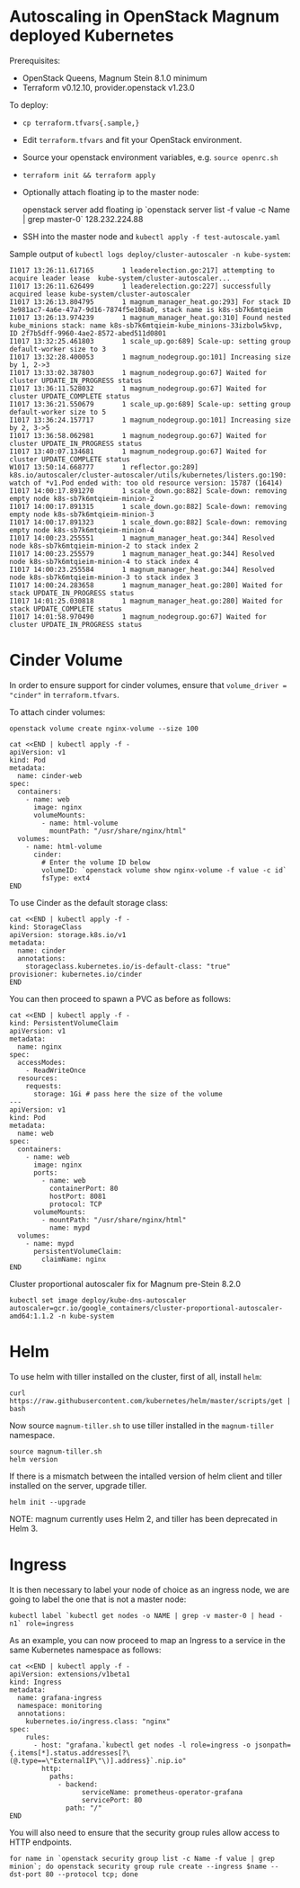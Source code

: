 # Autoscaling in OpenStack Magnum deployed Kubernetes

Prerequisites:
- OpenStack Queens, Magnum Stein 8.1.0 minimum
- Terraform v0.12.10, provider.openstack v1.23.0

To deploy:
- `cp terraform.tfvars{.sample,}`
- Edit `terraform.tfvars` and fit your OpenStack environment.
- Source your openstack environment variables, e.g. `source openrc.sh`
- `terraform init && terraform apply`
- Optionally attach floating ip to the master node:

    openstack server add floating ip \`openstack server list -f value -c Name | grep master-0\` 128.232.224.88

- SSH into the master node and `kubectl apply -f test-autoscale.yaml`

Sample output of `kubectl logs deploy/cluster-autoscaler -n kube-system`:

    I1017 13:26:11.617165       1 leaderelection.go:217] attempting to acquire leader lease  kube-system/cluster-autoscaler...
    I1017 13:26:11.626499       1 leaderelection.go:227] successfully acquired lease kube-system/cluster-autoscaler
    I1017 13:26:13.804795       1 magnum_manager_heat.go:293] For stack ID 3e981ac7-4a6e-47a7-9d16-7874f5e108a0, stack name is k8s-sb7k6mtqieim
    I1017 13:26:13.974239       1 magnum_manager_heat.go:310] Found nested kube_minions stack: name k8s-sb7k6mtqieim-kube_minions-33izbolw5kvp, ID 2f7b5dff-9960-4ae2-8572-abed511d0801
    I1017 13:32:25.461803       1 scale_up.go:689] Scale-up: setting group default-worker size to 3
    I1017 13:32:28.400053       1 magnum_nodegroup.go:101] Increasing size by 1, 2->3
    I1017 13:33:02.387803       1 magnum_nodegroup.go:67] Waited for cluster UPDATE_IN_PROGRESS status
    I1017 13:36:11.528032       1 magnum_nodegroup.go:67] Waited for cluster UPDATE_COMPLETE status
    I1017 13:36:21.550679       1 scale_up.go:689] Scale-up: setting group default-worker size to 5
    I1017 13:36:24.157717       1 magnum_nodegroup.go:101] Increasing size by 2, 3->5
    I1017 13:36:58.062981       1 magnum_nodegroup.go:67] Waited for cluster UPDATE_IN_PROGRESS status
    I1017 13:40:07.134681       1 magnum_nodegroup.go:67] Waited for cluster UPDATE_COMPLETE status
    W1017 13:50:14.668777       1 reflector.go:289] k8s.io/autoscaler/cluster-autoscaler/utils/kubernetes/listers.go:190: watch of *v1.Pod ended with: too old resource version: 15787 (16414)
    I1017 14:00:17.891270       1 scale_down.go:882] Scale-down: removing empty node k8s-sb7k6mtqieim-minion-2
    I1017 14:00:17.891315       1 scale_down.go:882] Scale-down: removing empty node k8s-sb7k6mtqieim-minion-3
    I1017 14:00:17.891323       1 scale_down.go:882] Scale-down: removing empty node k8s-sb7k6mtqieim-minion-4
    I1017 14:00:23.255551       1 magnum_manager_heat.go:344] Resolved node k8s-sb7k6mtqieim-minion-2 to stack index 2
    I1017 14:00:23.255579       1 magnum_manager_heat.go:344] Resolved node k8s-sb7k6mtqieim-minion-4 to stack index 4
    I1017 14:00:23.255584       1 magnum_manager_heat.go:344] Resolved node k8s-sb7k6mtqieim-minion-3 to stack index 3
    I1017 14:00:24.283658       1 magnum_manager_heat.go:280] Waited for stack UPDATE_IN_PROGRESS status
    I1017 14:01:25.030818       1 magnum_manager_heat.go:280] Waited for stack UPDATE_COMPLETE status
    I1017 14:01:58.970490       1 magnum_nodegroup.go:67] Waited for cluster UPDATE_IN_PROGRESS status

# Cinder Volume

In order to ensure support for cinder volumes, ensure that `volume_driver = "cinder"` in `terraform.tfvars`.

To attach cinder volumes:

    openstack volume create nginx-volume --size 100

    cat <<END | kubectl apply -f -
    apiVersion: v1
    kind: Pod
    metadata:
      name: cinder-web
    spec:
      containers:
        - name: web
          image: nginx
          volumeMounts:
            - name: html-volume
              mountPath: "/usr/share/nginx/html"
      volumes:
        - name: html-volume
          cinder:
            # Enter the volume ID below
            volumeID: `openstack volume show nginx-volume -f value -c id`
            fsType: ext4
    END

To use Cinder as the default storage class:

    cat <<END | kubectl apply -f -
    kind: StorageClass
    apiVersion: storage.k8s.io/v1
    metadata:
      name: cinder
      annotations:
        storageclass.kubernetes.io/is-default-class: "true"
    provisioner: kubernetes.io/cinder
    END

You can then proceed to spawn a PVC as before as follows:

    cat <<END | kubectl apply -f -
    kind: PersistentVolumeClaim
    apiVersion: v1
    metadata:
      name: nginx
    spec:
      accessModes:
        - ReadWriteOnce
      resources:
        requests:
          storage: 1Gi # pass here the size of the volume
    ---
    apiVersion: v1
    kind: Pod
    metadata:
      name: web
    spec:
      containers:
        - name: web
          image: nginx
          ports:
            - name: web
              containerPort: 80
              hostPort: 8081
              protocol: TCP
          volumeMounts:
            - mountPath: "/usr/share/nginx/html"
              name: mypd
      volumes:
        - name: mypd
          persistentVolumeClaim:
            claimName: nginx
    END

Cluster proportional autoscaler fix for Magnum pre-Stein 8.2.0

    kubectl set image deploy/kube-dns-autoscaler autoscaler=gcr.io/google_containers/cluster-proportional-autoscaler-amd64:1.1.2 -n kube-system

# Helm

To use helm with tiller installed on the cluster, first of all, install `helm`:

    curl https://raw.githubusercontent.com/kubernetes/helm/master/scripts/get | bash

Now source `magnum-tiller.sh` to use tiller installed in the `magnum-tiller` namespace.

    source magnum-tiller.sh
    helm version

If there is a mismatch between the intalled version of helm client and tiller installed on the server, upgrade tiller.

    helm init --upgrade

NOTE: magnum currently uses Helm 2, and tiller has been deprecated in Helm 3.

# Ingress

It is then necessary to label your node of choice as an ingress node, we are going to label the one that is not a master node:

    kubectl label `kubectl get nodes -o NAME | grep -v master-0 | head -n1` role=ingress

As an example, you can now proceed to map an Ingress to a service in the same Kubernetes namespace as follows:
    
    cat <<END | kubectl apply -f -
    apiVersion: extensions/v1beta1
    kind: Ingress
    metadata:
      name: grafana-ingress
      namespace: monitoring
      annotations:
        kubernetes.io/ingress.class: "nginx"
    spec:
        rules:
          - host: "grafana.`kubectl get nodes -l role=ingress -o jsonpath={.items[*].status.addresses[?\(@.type==\"ExternalIP\"\)].address}`.nip.io"
            http:
              paths:
                - backend:
                      serviceName: prometheus-operator-grafana
                      servicePort: 80
                  path: "/"
    END

You will also need to ensure that the security group rules allow access to HTTP endpoints.

    for name in `openstack security group list -c Name -f value | grep minion`; do openstack security group rule create --ingress $name --dst-port 80 --protocol tcp; done
